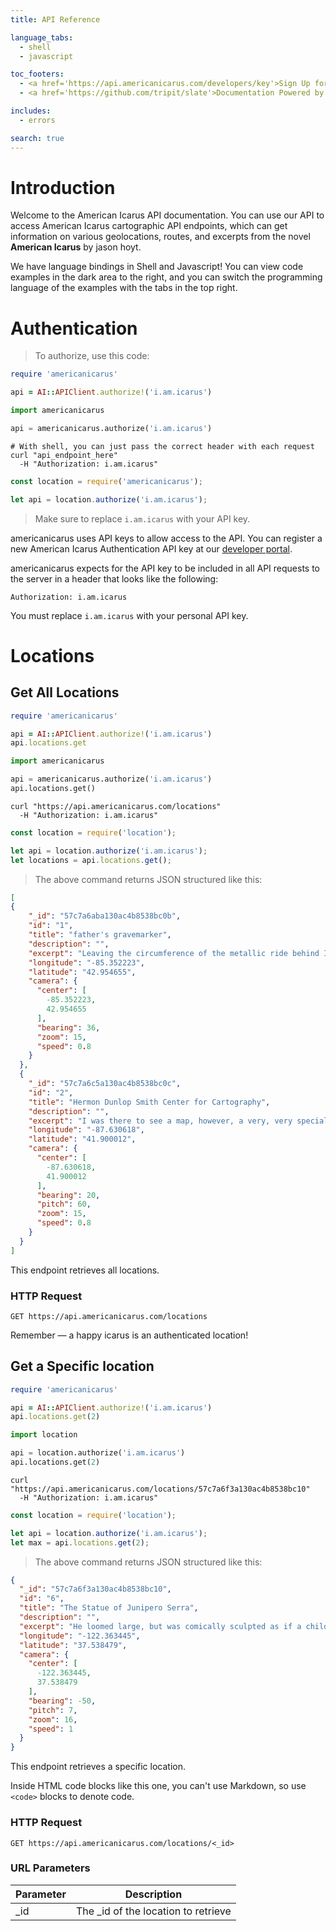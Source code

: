 ```yaml
---
title: API Reference

language_tabs:
  - shell
  - javascript

toc_footers:
  - <a href='https://api.americanicarus.com/developers/key'>Sign Up for a Developer Key</a>
  - <a href='https://github.com/tripit/slate'>Documentation Powered by Slate</a>

includes:
  - errors

search: true
---
```


# Introduction

Welcome to the American Icarus  API documentation. You can use our API to access American Icarus cartographic API endpoints, which can get information on various geolocations, routes, and excerpts from the novel **American Icarus** by jason hoyt.

We have language bindings in Shell and Javascript! You can view code examples in the dark area to the right, and you can switch the programming language of the examples with the tabs in the top right.


# Authentication

> To authorize, use this code:

```ruby
require 'americanicarus'

api = AI::APIClient.authorize!('i.am.icarus')
```

```python
import americanicarus 

api = americanicarus.authorize('i.am.icarus')
```

```shell
# With shell, you can just pass the correct header with each request
curl "api_endpoint_here"
  -H "Authorization: i.am.icarus"
```

```javascript
const location = require('americanicarus');

let api = location.authorize('i.am.icarus');
```

> Make sure to replace `i.am.icarus` with your API key.

americanicarus uses API keys to allow access to the API. You can register a new American Icarus Authentication API key at our [developer portal](https://api.americanicarus.com/developers).

americanicarus expects for the API key to be included in all API requests to the server in a header that looks like the following:

`Authorization: i.am.icarus`

<aside class="notice">
You must replace <code>i.am.icarus</code> with your personal API key.
</aside>

# Locations

## Get All Locations

```ruby
require 'americanicarus'

api = AI::APIClient.authorize!('i.am.icarus')
api.locations.get
```

```python
import americanicarus 

api = americanicarus.authorize('i.am.icarus')
api.locations.get()
```

```shell
curl "https://api.americanicarus.com/locations"
  -H "Authorization: i.am.icarus"
```

```javascript
const location = require('location');

let api = location.authorize('i.am.icarus');
let locations = api.locations.get();
```

> The above command returns JSON structured like this:

```json
[
{
    "_id": "57c7a6aba130ac4b8538bc0b",
    "id": "1",
    "title": "father's gravemarker",
    "description": "",
    "excerpt": "Leaving the circumference of the metallic ride behind I head for the graveyard on the other side of the small town. It is the place were we held father’s funeral in abstentia; his body never found. It’s autumn but soon the first snows will begin to fall and nobody will be able to read his name easily. Nobody will come visit his grave marker this year. ",
    "longitude": "-85.352223",
    "latitude": "42.954655",
    "camera": {
      "center": [
        -85.352223,
        42.954655
      ],
      "bearing": 36,
      "zoom": 15,
      "speed": 0.8
    }
  },
  {
    "_id": "57c7a6c5a130ac4b8538bc0c",
    "id": "2",
    "title": "Hermon Dunlop Smith Center for Cartography",
    "description": "",
    "excerpt": "I was there to see a map, however, a very, very special map. The one that gave America its name. The fourth part of the world, drawn as it’s own continent, was baptized by a German Cartographer, Waldseemüller, who possessed epic vision and skill. This was America’s Confirmation, and I aimed to see it on this journey.",
    "longitude": "-87.630618",
    "latitude": "41.900012",
    "camera": {
      "center": [
        -87.630618,
        41.900012
      ],
      "bearing": 20,
      "pitch": 60,
      "zoom": 15,
      "speed": 0.8
    }
  }
]
```

This endpoint retrieves all locations.

### HTTP Request

`GET https://api.americanicarus.com/locations`


<aside class="success">
Remember — a happy icarus is an authenticated location!
</aside>

## Get a Specific location

```ruby
require 'americanicarus'

api = AI::APIClient.authorize!('i.am.icarus')
api.locations.get(2)
```

```python
import location 

api = location.authorize('i.am.icarus')
api.locations.get(2)
```

```shell
curl "https://api.americanicarus.com/locations/57c7a6f3a130ac4b8538bc10"
  -H "Authorization: i.am.icarus"
```

```javascript
const location = require('location');

let api = location.authorize('i.am.icarus');
let max = api.locations.get(2);
```

> The above command returns JSON structured like this:

```json
{
  "_id": "57c7a6f3a130ac4b8538bc10",
  "id": "6",
  "title": "The Statue of Junipero Serra",
  "description": "",
  "excerpt": "He loomed large, but was comically sculpted as if a child cast him in silly putty. He pointed west and even a bit downward into the valley. I wondered if he was pointing towards the old resort town of Crystal Springs, now drowned completely by the waters. She told me how some friends of hers had hung an enormous sign from his finger, 'pull it', it had said.",
  "longitude": "-122.363445",
  "latitude": "37.538479",
  "camera": {
    "center": [
      -122.363445,
      37.538479
    ],
    "bearing": -50,
    "pitch": 7,
    "zoom": 16,
    "speed": 1
  }
}
```

This endpoint retrieves a specific location.

<aside class="warning">Inside HTML code blocks like this one, you can't use Markdown, so use <code>&lt;code&gt;</code> blocks to denote code.</aside>

### HTTP Request

`GET https://api.americanicarus.com/locations/<_id>`

### URL Parameters

Parameter | Description
--------- | -----------
_id | The _id of the location to retrieve

